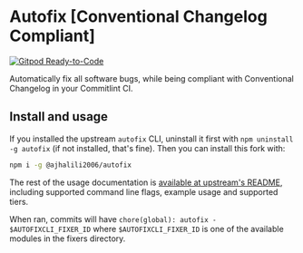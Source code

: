 # Autofix [Conventional Changelog Compliant]

[![Gitpod Ready-to-Code](https://img.shields.io/badge/Gitpod-ready--to--code-908a85?logo=gitpod)](https://gitpod.io/#https://github.com/ajhalili2006/autofix)

Automatically fix all software bugs, while being compliant with Conventional Changelog in your Commitlint CI.

## Install and usage

If you installed the upstream `autofix` CLI, uninstall it first with `npm uninstall -g autofix` (if not installed, that's fine). Then you can install this fork with:

```sh
npm i -g @ajhalili2006/autofix
```

The rest of the usage documentation is [available at upstream's README](https://github.com/autofix-dev/autofix), including supported command line flags, example usage and supported tiers.

When ran, commits will have `chore(global): autofix - $AUTOFIXCLI_FIXER_ID` where `$AUTOFIXCLI_FIXER_ID` is one of the available modules in the fixers directory.
